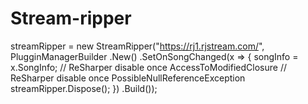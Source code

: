 # Stream-ripper

streamRipper = new StreamRipper("https://rj1.rjstream.com/",
    PlugginManagerBuilder
        .New()
        .SetOnSongChanged(x =>
        {
            songInfo = x.SongInfo;
            // ReSharper disable once AccessToModifiedClosure
            // ReSharper disable once PossibleNullReferenceException
            streamRipper.Dispose();
        })
        .Build());
